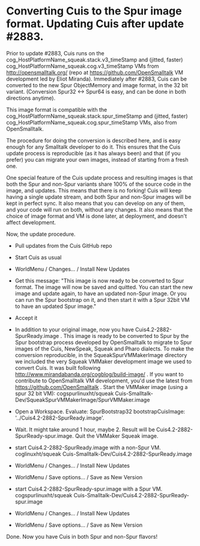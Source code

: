 Converting Cuis to the Spur image format. Updating Cuis after update #2883.
================================================

Prior to update #2883, Cuis runs on the cog_HostPlatformName_squeak.stack.v3_timeStamp and (jitted, faster) cog_HostPlatformName_squeak.cog.v3_timeStamp VMs from http://opensmalltalk.org/ (repo at https://github.com/OpenSmalltalk VM development led by Eliot Miranda). Immediately after #2883, Cuis can be converted to the new Spur ObjectMemory and image format, in the 32 bit variant. (Conversion Spur32 <-> Spur64 is easy, and can be done in both directions anytime).

This image format is compatible with the cog_HostPlatformName_squeak.stack.spur_timeStamp and (jitted, faster) cog_HostPlatformName_squeak.cog.spur_timeStamp VMs, also from OpenSmalltalk.

The procedure for doing the conversion is described here, and is easy enough for any Smalltalk developer to do it. This ensures that the Cuis update process is reproducible (as it has always been) and that (if you prefer) you can migrate your own images, instead of starting from a fresh one.

One special feature of the Cuis update process and resulting images is that both the Spur and non-Spur variants share 100% of the source code in the image, and updates. This means that there is no forking! Cuis will keep having a single update stream, and both Spur and non-Spur images will be kept in perfect sync. It also means that you can develop on any of them, and your code will run on both, without any changes. It also means that the choice of image format and VM is done later, at deployment, and doesn't affect development.

Now, the update procedure.

- Pull updates from the Cuis GitHub repo
- Start Cuis as usual
- WorldMenu / Changes... / Install New Updates
- Get this message:
"This image is now ready to be converted to Spur format.
The image will now be saved and quitted.
You can start the new image and update again, to have an updated non-Spur image.
Or you can run the Spur bootstrap on it, and then start it with a Spur 32bit VM to have an updated Spur image."
- Accept it
- In addition to your original image, now you have Cuis4.2-2882-SpurReady.image . This image is ready to be converted to Spur by the Spur bootstrap process developed by OpenSmalltalk to migrate to Spur images of the Cuis, NewSpeak, Squeak and Pharo dialects. To make the conversion reproducible, in the SqueakSpurVMMakerImage directory we included the very Squeak VMMaker development image we used to convert Cuis. It was built following http://www.mirandabanda.org/cogblog/build-image/ . If you want to contribute to OpenSmalltalk VM development, you'd use the latest from https://github.com/OpenSmalltalk . Start the VMMaker image (using a spur 32 bit VM):
	cogspurlinuxht/squeak Cuis-Smalltalk-Dev/SqueakSpurVMMakerImage/SpurVMMaker.image
- Open a Workspace. Evaluate:
	SpurBootstrap32 bootstrapCuisImage: '../Cuis4.2-2882-SpurReady.image'.
- Wait. It might take around 1 hour, maybe 2. Result will be Cuis4.2-2882-SpurReady-spur.image. Quit the VMMaker Squeak image.

- start Cuis4.2-2882-SpurReady.image with a non-Spur VM.
	coglinuxht/squeak Cuis-Smalltalk-Dev/Cuis4.2-2882-SpurReady.image
- WorldMenu / Changes... / Install New Updates
- WorldMenu / Save options... / Save as New Version

- start Cuis4.2-2882-SpurReady-spur.image with a Spur VM.
	cogspurlinuxht/squeak Cuis-Smalltalk-Dev/Cuis4.2-2882-SpurReady-spur.image
- WorldMenu / Changes... / Install New Updates
- WorldMenu / Save options... / Save as New Version

Done. Now you have Cuis in both Spur and non-Spur flavors!
